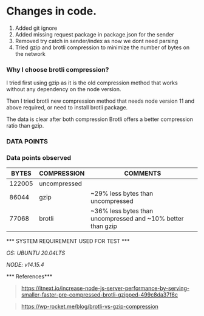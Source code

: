 # Changes in code.

1. Added git ignore
2. Added missing request package in package.json for the sender
3. Removed try catch in sender/index as now we dont need parsing
4. Tried gzip and brotli compression to minimize the number of bytes on the network

### Why I choose brotli compression?

I tried first using gzip as it is the old compression method that works without any dependency on the node version.

Then I tried brotli new compression method that needs node version 11 and above required, or need to install brotli package.

The data is clear after both compression Brotli offers a better compression ratio than gzip.



### DATA POINTS

### Data points observed

BYTES   |  COMPRESSION  |  COMMENTS 
 ----------- | -----------------------  | ---------------------- 
122005   |  uncompressed     |  
 86044    |  gzip                      |  ~29% less bytes than uncompressed 
77068     |  brotli                     |  ~36% less bytes than uncompressed and ~10% better than gzip 



*** SYSTEM REQUIREMENT USED FOR TEST ***

*OS: UBUNTU 20.04LTS*

*NODE: v14.15.4*


*** References***

>https://itnext.io/increase-node-js-server-performance-by-serving-smaller-faster-pre-compressed-brotli-gzipped-499c8da37f6c

>https://wp-rocket.me/blog/brotli-vs-gzip-compression